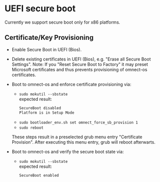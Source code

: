 # UEFI secure boot
Currently we support secure boot only for x86 platforms.

## Certificate/Key Provisioning
- Enable Secure Boot in UEFI (Bios).
- Delete existing certificates in UEFI (Bios), e.g. "Erase all Secure Boot Settings". Note: If you "Reset Secure Boot to Factory" it may preset Microsoft certificates and thus prevents provisioning of omnect-os certificates.
- Boot to omnect-os and enforce certificate provisioning via:
    - `sudo mokutil --sbstate`<br>
      expected result:
      ```sh
      SecureBoot disabled
      Platform is in Setup Mode
      ```
    - `sudo bootloader_env.sh set omnect_force_sb_provision 1`
    - `sudo reboot`

    These steps result in a preselected grub menu entry "Certificate Provision". After executing this menu entry, grub will reboot afterwarts.
- Boot to omnect-os and verify the secure boot state via:
    - `sudo mokutil --sbstate`<br>
      expected result:
      ```sh
      SecureBoot enabled
      ```

